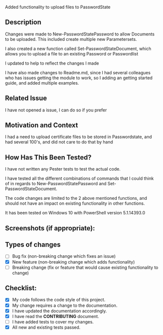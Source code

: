 <!--- Provide a general summary of your changes in the Title above -->
Added functionality to upload files to PasswordState
## Description
<!--- Describe your changes in detail -->
Changes were made to New-PasswordStatePassword to allow Documents to be uploaded.
This included create multiple new Parametersets.

I also created a new function called Set-PasswordStateDocument, which allows you to upload a file to an existing Password or Passwordlist

I updated to help to reflect the changes I made

I have also made changes to Readme.md, since I had several colleagues who has issues getting the module to work, so I adding an getting started guide, and added multiple examples.

## Related Issue
<!--- This project only accepts pull requests related to open issues -->
<!--- If suggesting a new feature or change, please discuss it in an issue first -->
<!--- If fixing a bug, there should be an issue describing it with steps to reproduce -->
<!--- Please link to the issue here: -->

I have not opened a issue, I can do so if you prefer

## Motivation and Context
<!--- Why is this change required? What problem does it solve? -->

I had a need to upload certificate files to be stored in Passwordstate, and had several 100's, and did not care to do that by hand

## How Has This Been Tested?
<!--- Please describe in detail how you tested your changes. -->
<!--- Include details of your testing environment, and the tests you ran to -->
<!--- see how your change affects other areas of the code, etc. -->

I have not written any Pester tests to test the actual code.
 
I have tested all the different combinations of commands that I could think of in regards to New-PasswordStatePassword and Set-PasswordStateDocument.

The code changes are limited to the 2 above mentioned functions, and should not have an impact on existing functionality in other functions.

It has been tested on Windows 10 with PowerShell version 5.1.14393.0

## Screenshots (if appropriate):

## Types of changes
<!--- What types of changes does your code introduce? Put an `x` in all the boxes that apply: -->
- [ ] Bug fix (non-breaking change which fixes an issue)
- [x] New feature (non-breaking change which adds functionality)
- [ ] Breaking change (fix or feature that would cause existing functionality to change)

## Checklist:
<!--- Go over all the following points, and put an `x` in all the boxes that apply. -->
<!--- If you're unsure about any of these, don't hesitate to ask. We're here to help! -->
- [x] My code follows the code style of this project.
- [x] My change requires a change to the documentation.
- [x] I have updated the documentation accordingly.
- [x] I have read the **CONTRIBUTING** document.
- [ ] I have added tests to cover my changes.
- [x] All new and existing tests passed.
